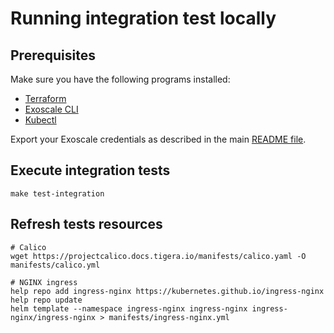 # Running integration test locally

## Prerequisites

Make sure you have the following programs installed:

* [Terraform](https://www.terraform.io)
* [Exoscale CLI](https://github.com/exoscale/cli/releases)
* [Kubectl](https://kubernetes.io/docs/tasks/tools/install-kubectl/)

Export your Exoscale credentials as described in the main [README file](https://github.com/exoscale/exoscale-cloud-controller-manager#setup-your-secrets).

## Execute integration tests

```Shell
make test-integration
```

## Refresh tests resources

```Shell
# Calico
wget https://projectcalico.docs.tigera.io/manifests/calico.yaml -O manifests/calico.yml

# NGINX ingress
help repo add ingress-nginx https://kubernetes.github.io/ingress-nginx
help repo update
helm template --namespace ingress-nginx ingress-nginx ingress-nginx/ingress-nginx > manifests/ingress-nginx.yml
```
